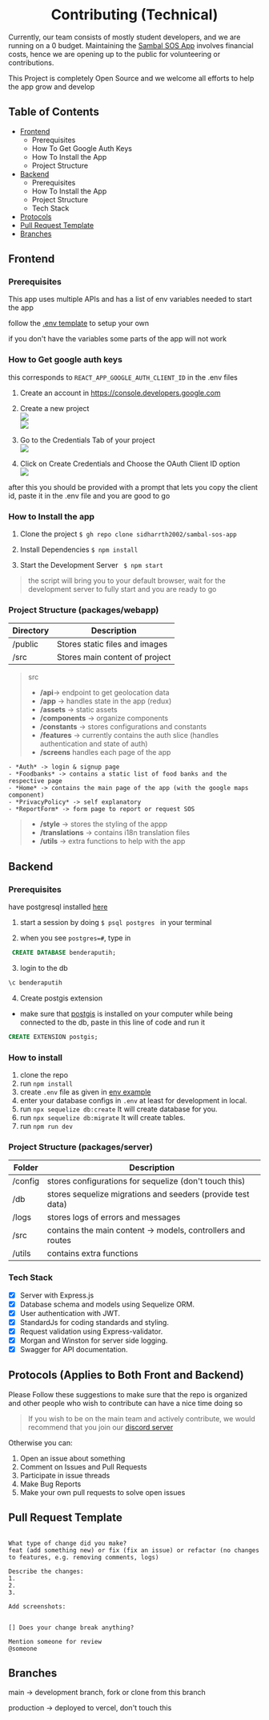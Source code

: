 <h1 align="center"> Contributing (Technical) </h1>

Currently, our team consists of mostly student developers, and we are running on a 0 budget. Maintaining the [Sambal SOS App](http://sambalsos.com/) involves financial costs, hence we are opening up to the public for volunteering or contributions.

This Project is completely Open Source and we welcome all efforts to help the app grow and develop

## Table of Contents

- [Frontend](#frontend)
  - Prerequisites
  - How To Get Google Auth Keys
  - How To Install the App
  - Project Structure
- [Backend](#backend)
  - Prerequisites
  - How To Install the App
  - Project Structure
  - Tech Stack
- [Protocols](#protocols)
- [Pull Request Template](#pull-request-template)
- [Branches](#branches)

## Frontend

### Prerequisites

This app uses multiple APIs and has a list of env variables needed to start the app

follow the [.env template](./packages/webapp/.env.example) to setup your own

if you don't have the variables some parts of the app will not work

### How to Get google auth keys

this corresponds to `REACT_APP_GOOGLE_AUTH_CLIENT_ID` in the .env files

1. Create an account in <a>https://console.developers.google.com</a>

2. Create a new project
   <br />
   <img src="./screenshots/step 1.1.png" />
   <br />
   <img src="./screenshots/step 1.2.png" />

3. Go to the Credentials Tab of your project
   <br />
   <img src="./screenshots/step 2.png"/>

4. Click on Create Credentials and Choose the OAuth Client ID option
   <br />
   <img src="./screenshots/step 3.png" />

after this you should be provided with a prompt that lets you copy the client id, paste it in the .env file and you are good to go

### How to Install the app

1. Clone the project
   `$ gh repo clone sidharrth2002/sambal-sos-app `

2. Install Dependencies
   `$ npm install`

3. Start the Development Server
   ` $ npm start`

> the script will bring you to your default browser, wait for the development server to fully start and you are ready to go

### Project Structure (packages/webapp)

| Directory | Description                    |
| --------- | ------------------------------ |
| /public   | Stores static files and images |
| /src      | Stores main content of project |

> src
>
> - **/api**-> endpoint to get geolocation data
> - **/app** -> handles state in the app (redux)
> - **/assets** -> static assets
> - **/components** -> organize components
> - **/constants** -> stores configurations and constants
> - **/features** -> currently contains the auth slice (handles authentication and state of auth)
> - **/screens** handles each page of the app

    - *Auth* -> login & signup page
    - *Foodbanks* -> contains a static list of food banks and the respective page
    - *Home* -> contains the main page of the app (with the google maps component)
    - *PrivacyPolicy* -> self explanatory
    - *ReportForm* -> form page to report or request SOS

> - **/style** -> stores the styling of the appp
> - **/translations** -> contains i18n translation files
> - **/utils** -> extra functions to help with the app

## Backend

### Prerequisites

have postgresql installed [here](https://www.postgresql.org/download/)

1. start a session by doing `$ psql postgres ` in your terminal

2. when you see `postgres=#`, type in

```sql
 CREATE DATABASE benderaputih;
```

3. login to the db

```sql
\c benderaputih
```

4. Create postgis extension

- make sure that [postgis](https://postgis.net/install/) is installed on your computer
  while being connected to the db, paste in this line of code and run it

```sql
CREATE EXTENSION postgis;
```

### How to install

1. clone the repo
2. run `npm install`
3. create `.env` file as given in [env example](./packages/server/.env.example)
4. enter your database configs in `.env` at least for development in local.
5. run `npx sequelize db:create` It will create database for you.
6. run `npx sequelize db:migrate` It will create tables.
7. run `npm run dev`

### Project Structure (packages/server)

| Folder  | Description                                                 |
| ------- | ----------------------------------------------------------- |
| /config | stores configurations for sequelize (don't touch this)      |
| /db     | stores sequelize migrations and seeders (provide test data) |
| /logs   | stores logs of errors and messages                          |
| /src    | contains the main content -> models, controllers and routes |
| /utils  | contains extra functions                                    |

### Tech Stack

- [x] Server with Express.js
- [x] Database schema and models using Sequelize ORM.
- [x] User authentication with JWT.
- [x] StandardJs for coding standards and styling.
- [x] Request validation using Express-validator.
- [x] Morgan and Winston for server side logging.
- [x] Swagger for API documentation.

## Protocols (Applies to Both Front and Backend)

Please Follow these suggestions to make sure that the repo is organized and other people who wish to contribute can have a nice time doing so

> If you wish to be on the main team and actively contribute, we would recommend that you join our [discord server](https://discord.gg/kJUVyfzjeZ)

Otherwise you can:

1. Open an issue about something
2. Comment on Issues and Pull Requests
3. Participate in issue threads
4. Make Bug Reports
5. Make your own pull requests to solve open issues

## Pull Request Template

```NAMING CONVENTION: FEAT/FIX/REFACTOR nameOfContribution

What type of change did you make?
feat (add something new) or fix (fix an issue) or refactor (no changes to features, e.g. removing comments, logs)

Describe the changes:
1.
2.
3.

Add screenshots:


[] Does your change break anything?

Mention someone for review
@someone
```

## Branches

main -> development branch, fork or clone from this branch

production -> deployed to vercel, don't touch this
